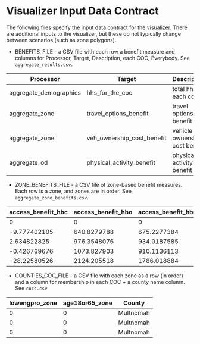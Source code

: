 # Visualizer Input Data Contract

The following files specify the input data contract for the visualizer.  There are additional inputs to the visualizer, but these do not typically change between scenarios (such as zone polygons).

  - BENEFITS_FILE - a CSV file with each row a benefit measure and columns for Processor, Target, Description, each COC, Everybody.  See `aggregate_results.csv`.
  
| Processor              | Target                     | Description                    | coc_ext_lowengpro | coc_ext_age18or65 | everybody    |
|------------------------|----------------------------|--------------------------------|-------------------|-------------------|--------------|
| aggregate_demographics | hhs_for_the_coc            | total hhs for each coc         | 41539       | 631411      | 1189040  |
| aggregate_zone         | travel_options_benefit     | travel options benefit         | 21712843       | 369077215       | 674153738  |
| aggregate_zone         | veh_ownership_cost_benefit | vehicle ownership cost benefit | 6089       | -274529      | -276373 |
| aggregate_od           | physical_activity_benefit  | physical activity benefit      | -717    | -12533     | -23838 |

  - ZONE_BENEFITS_FILE - a CSV file of zone-based benefit measures.  Each row is a zone, and zones are in order.  See `aggregate_zone_benefits.csv`.
 
 | access_benefit_hbc | access_benefit_hbo | access_benefit_hbr | access_benefit_hbs | access_benefit_hbw | access_benefit_nhbnw | access_benefit_nhbw | access_benefit_sch | travel_options_benefit |
|--------------------|--------------------|--------------------|--------------------|--------------------|----------------------|---------------------|--------------------|------------------------|
| 0                  | 0                  | 0                  | 0                  | 0                  | 0                    | 0                   | 0                  | 0                      |
| -9.777402105       | 640.8279788        | 675.2277384        | 379.3699471        | 336.2980021        | 131452.1726          | 111.5441305         | 3.953275123        | 133589.6163            |
| 2.634822825        | 976.3548076        | 934.0187585        | 694.4114082        | 373.8674394        | -112663.2608         | 189.6223647         | 22.12307884        | -109470.2281           |
| -0.426769676       | 1073.827903        | 910.1136113        | 654.2042721        | 781.1778018        | 127664.4209          | 166.3176037         | -12.02121191       | 131237.6141            |
| -28.22580526       | 2124.205518        | 1786.018884        | 1175.625051        | 1679.898238        | 511470.8777          | 334.2504754         | -31.6707784        | 518510.9793            |
  
  - COUNTIES_COC_FILE - a CSV file with each zone as a row (in order) and a column for membership in each COC + a county name column.  See `cocs.csv`
  
| lowengpro_zone | age18or65_zone | County    |
|----------------|----------------|-----------|
| 0              | 0              | Multnomah |
| 0              | 0              | Multnomah |
| 0              | 0              | Multnomah |
  
